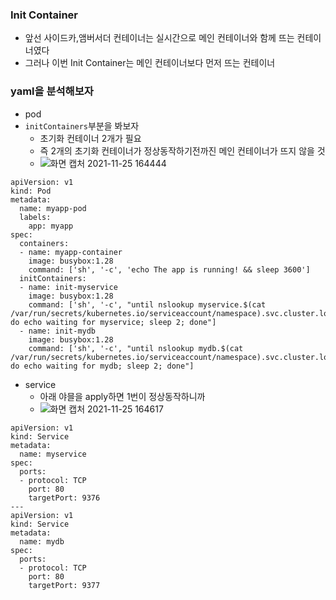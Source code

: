 ### Init Container
- 앞선 사이드카,앰버서더 컨테이너는 실시간으로 메인 컨테이너와 함께 뜨는 컨테이너였다
- 그러나 이번 Init Container는 메인 컨테이너보다 먼저 뜨는 컨테이너

### yaml을 분석해보자
- pod
- `initContainers`부분을 봐보자
   - 초기화 컨테이너 2개가 필요
   - 즉 2개의 초기화 컨테이너가 정상동작하기전까진 메인 컨테이너가 뜨지 않을 것
   - ![화면 캡처 2021-11-25 164444](https://user-images.githubusercontent.com/62214428/143400228-6732ba1d-8a51-4c29-8db6-957abd92fdd8.png)
```
apiVersion: v1
kind: Pod
metadata:
  name: myapp-pod
  labels:
    app: myapp
spec:
  containers:
  - name: myapp-container
    image: busybox:1.28
    command: ['sh', '-c', 'echo The app is running! && sleep 3600']
  initContainers:
  - name: init-myservice
    image: busybox:1.28
    command: ['sh', '-c', "until nslookup myservice.$(cat /var/run/secrets/kubernetes.io/serviceaccount/namespace).svc.cluster.local; do echo waiting for myservice; sleep 2; done"]
  - name: init-mydb
    image: busybox:1.28
    command: ['sh', '-c', "until nslookup mydb.$(cat /var/run/secrets/kubernetes.io/serviceaccount/namespace).svc.cluster.local; do echo waiting for mydb; sleep 2; done"]
```

- service
  - 아래 야믈을 apply하면 1번이 정상동작하니까
  - ![화면 캡처 2021-11-25 164617](https://user-images.githubusercontent.com/62214428/143400583-6f532d06-1761-4a50-a5f2-6911238ca994.png)
```
apiVersion: v1
kind: Service
metadata:
  name: myservice
spec:
  ports:
  - protocol: TCP
    port: 80
    targetPort: 9376
---
apiVersion: v1
kind: Service
metadata:
  name: mydb
spec:
  ports:
  - protocol: TCP
    port: 80
    targetPort: 9377
```













